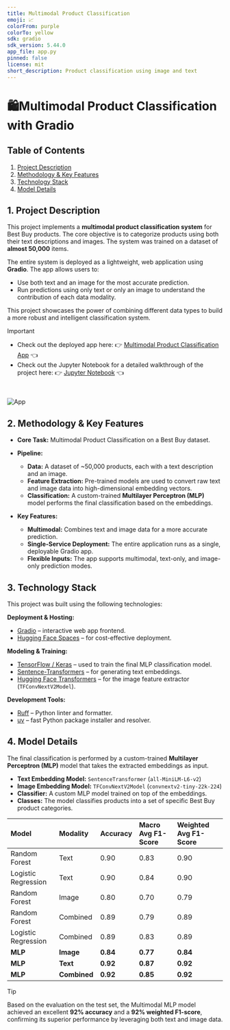 ```yaml
---
title: Multimodal Product Classification
emoji: 📈
colorFrom: purple
colorTo: yellow
sdk: gradio
sdk_version: 5.44.0
app_file: app.py
pinned: false
license: mit
short_description: Product classification using image and text
---
```


# 🛍️Multimodal Product Classification with Gradio

## Table of Contents

1.  [Project Description](#1-project-description)
2.  [Methodology & Key Features](#2-methodology--key-features)
3.  [Technology Stack](#3-technology-stack)
4.  [Model Details](#4-model-details)

## 1. Project Description

This project implements a **multimodal product classification system** for Best Buy products. The core objective is to categorize products using both their text descriptions and images. The system was trained on a dataset of **almost 50,000** items.

The entire system is deployed as a lightweight, web application using **Gradio**. The app allows users to:

- Use both text and an image for the most accurate prediction.
- Run predictions using only text or only an image to understand the contribution of each data modality.

This project showcases the power of combining different data types to build a more robust and intelligent classification system.

> [!IMPORTANT]
>
> - Check out the deployed app here: 👉️ [Multimodal Product Classification App](https://huggingface.co/spaces/iBrokeTheCode/Multimodal_Product_Classification) 👈️
> - Check out the Jupyter Notebook for a detailed walkthrough of the project here: 👉️ [Jupyter Notebook](https://huggingface.co/spaces/iBrokeTheCode/Multimodal_Product_Classification/blob/main/notebook_guide.ipynb) 👈️

<br>

![App](./assets/app-demo.png)

## 2. Methodology & Key Features

- **Core Task:** Multimodal Product Classification on a Best Buy dataset.

- **Pipeline:**

  - **Data:** A dataset of \~50,000 products, each with a text description and an image.
  - **Feature Extraction:** Pre-trained models are used to convert raw text and image data into high-dimensional embedding vectors.
  - **Classification:** A custom-trained **Multilayer Perceptron (MLP)** model performs the final classification based on the embeddings.

- **Key Features:**

  - **Multimodal:** Combines text and image data for a more accurate prediction.
  - **Single-Service Deployment:** The entire application runs as a single, deployable Gradio app.
  - **Flexible Inputs:** The app supports multimodal, text-only, and image-only prediction modes.

## 3. Technology Stack

This project was built using the following technologies:

**Deployment & Hosting:**

- [Gradio](https://gradio.app/) – interactive web app frontend.
- [Hugging Face Spaces](https://huggingface.co/docs/hub/spaces) – for cost-effective deployment.

**Modeling & Training:**

- [TensorFlow / Keras](https://www.tensorflow.org/) – used to train the final MLP classification model.
- [Sentence-Transformers](https://www.sbert.net/) – for generating text embeddings.
- [Hugging Face Transformers](https://huggingface.co/docs/transformers/index) – for the image feature extractor (`TFConvNextV2Model`).

**Development Tools:**

- [Ruff](https://github.com/charliermarsh/ruff) – Python linter and formatter.
- [uv](https://github.com/astral-sh/uv) – fast Python package installer and resolver.

## 4. Model Details

The final classification is performed by a custom-trained **Multilayer Perceptron (MLP)** model that takes the extracted embeddings as input.

- **Text Embedding Model:** `SentenceTransformer` (`all-MiniLM-L6-v2`)
- **Image Embedding Model:** `TFConvNextV2Model` (`convnextv2-tiny-22k-224`)
- **Classifier:** A custom MLP model trained on top of the embeddings.
- **Classes:** The model classifies products into a set of specific Best Buy product categories.

| Model               | Modality     | Accuracy | Macro Avg F1-Score | Weighted Avg F1-Score |
| :------------------ | :----------- | :------- | :----------------- | :-------------------- |
| Random Forest       | Text         | 0.90     | 0.83               | 0.90                  |
| Logistic Regression | Text         | 0.90     | 0.84               | 0.90                  |
| Random Forest       | Image        | 0.80     | 0.70               | 0.79                  |
| Random Forest       | Combined     | 0.89     | 0.79               | 0.89                  |
| Logistic Regression | Combined     | 0.89     | 0.83               | 0.89                  |
| **MLP**             | **Image**    | **0.84** | **0.77**           | **0.84**              |
| **MLP**             | **Text**     | **0.92** | **0.87**           | **0.92**              |
| **MLP**             | **Combined** | **0.92** | **0.85**           | **0.92**              |

> [!TIP]
>
> Based on the evaluation on the test set, the Multimodal MLP model achieved an excellent **92% accuracy** and a **92% weighted F1-score**, confirming its superior performance by leveraging both text and image data.
